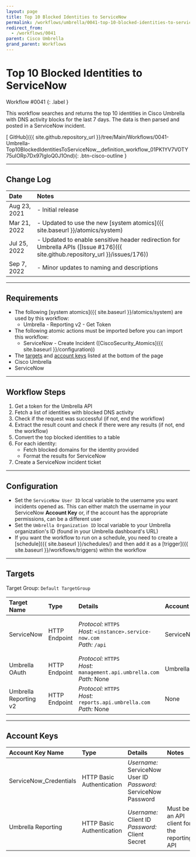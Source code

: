 ```yaml
---
layout: page
title: Top 10 Blocked Identities to ServiceNow
permalink: /workflows/umbrella/0041-top-10-blocked-identities-to-servicenow
redirect_from:
  - /workflows/0041
parent: Cisco Umbrella
grand_parent: Workflows
---
```


# Top 10 Blocked Identities to ServiceNow
<div markdown="1">
Workflow #0041
{: .label }
</div>

This workflow searches and returns the top 10 identities in Cisco Umbrella with DNS activity blocks for the last 7 days. The data is then parsed and posted in a ServiceNow incident.

[<i class="fab fa-github"></i> GitHub]({{ site.github.repository_url }}/tree/Main/Workflows/0041-Umbrella-Top10BlockedIdentitiesToServiceNow__definition_workflow_01PK1YV7VOTY75uIORp7Dx97IgIoQ0J1Ond){: .btn-cisco-outline }

---

## Change Log

| Date | Notes |
|:-----|:------|
| Aug 23, 2021 | - Initial release |
| Mar 21, 2022 | - Updated to use the new [system atomics]({{ site.baseurl }}/atomics/system) |
| Jul 25, 2022 | - Updated to enable sensitive header redirection for Umbrella APIs ([Issue #176]({{ site.github.repository_url }}/issues/176)) |
| Sep 7, 2022 | - Minor updates to naming and descriptions |

---

## Requirements
* The following [system atomics]({{ site.baseurl }}/atomics/system) are used by this workflow:
	* Umbrella - Reporting v2 - Get Token
* The following atomic actions must be imported before you can import this workflow:
	* ServiceNow - Create Incident ([CiscoSecurity_Atomics]({{ site.baseurl }}/configuration))
* The [targets](#targets) and [account keys](#account-keys) listed at the bottom of the page
* Cisco Umbrella
* ServiceNow

---

## Workflow Steps
1. Get a token for the Umbrella API
1. Fetch a list of identities with blocked DNS activity
1. Check if the request was successful (if not, end the workflow)
1. Extract the result count and check if there were any results (if not, end the workflow)
1. Convert the top blocked identities to a table
1. For each identity:
	* Fetch blocked domains for the identity provided
	* Format the results for ServiceNow
1. Create a ServiceNow incident ticket

---

## Configuration
* Set the `ServiceNow User ID` local variable to the username you want incidents opened as. This can either match the username in your ServiceNow **Account Key** or, if the account has the appropriate permissions, can be a different user
* Set the `Umbrella Organization ID` local variable to your Umbrella organization's ID (found in your Umbrella dashboard's URL)
* If you want the workflow to run on a schedule, you need to create a [schedule]({{ site.baseurl }}/schedules/) and then add it as a [trigger]({{ site.baseurl }}/workflows/triggers) within the workflow

---

## Targets
Target Group: `Default TargetGroup`

| Target Name | Type | Details | Account Keys | Notes |
|:------------|:-----|:--------|:-------------|:------|
| ServiceNow | HTTP Endpoint | _Protocol:_ `HTTPS`<br />_Host:_ `<instance>.service-now.com`<br />_Path:_ `/api` | ServiceNow_Credentials | Be sure to use your instance URL |
| Umbrella OAuth | HTTP Endpoint | _Protocol:_ `HTTPS`<br />_Host:_ `management.api.umbrella.com`<br />_Path:_ None | Umbrella Reporting | |
| Umbrella Reporting v2 | HTTP Endpoint | _Protocol:_ `HTTPS`<br />_Host:_ `reports.api.umbrella.com`<br />_Path:_ None | None | |

---

## Account Keys

| Account Key Name | Type | Details | Notes |
|:-----------------|:-----|:--------|:------|
| ServiceNow_Credentials | HTTP Basic Authentication | _Username:_ ServiceNow User ID<br />_Password:_ ServiceNow Password | |
| Umbrella Reporting | HTTP Basic Authentication | _Username:_ Client ID<br />_Password:_ Client Secret | Must be an API client for the reporting API |
